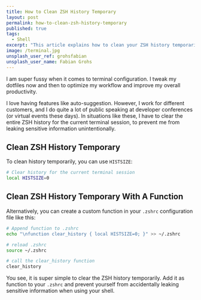 ```yaml
---
title: How to Clean ZSH History Temporary
layout: post
permalink: how-to-clean-zsh-history-temporary
published: true
tags: 
  - Shell
excerpt: "This article explains how to clean your ZSH history temporarily by direct invocation or by creating a custom function. Prevent yourself from leaking sensitive information via ZSH history."
image: /terminal.jpg
unsplash_user_ref: grohsfabian
unsplash_user_name: Fabian Grohs
---
```

I am super fussy when it comes to terminal configuration. I tweak my dotfiles now and then to optimize my workflow and improve my overall productivity.

I love having features like auto-suggestion. However, I work for different customers, and I do quite a lot of public speaking at developer conferences (or virtual events these days). In situations like these, I have to clear the entire ZSH history for the current terminal session, to prevent me from leaking sensitive information unintentionally.

## Clean ZSH History Temporary

To clean history temporarily, you can use `HISTSIZE`:

```bash
# Clear history for the current terminal session
local HISTSIZE=0

```

## Clean ZSH History Temporary With A Function

Alternatively, you can create a custom function in your `.zshrc` configuration file like this:

```bash
# Append function to .zshrc
echo "\nfunction clear_history { local HISTSIZE=0; }" >> ~/.zshrc

# reload .zshrc
source ~/.zshrc

# call the clear_history function
clear_history

```

You see, it is super simple to clear the ZSH history temporarily. Add it as function to your `.zshrc` and prevent yourself from accidentally leaking sensitive information when using your shell.
